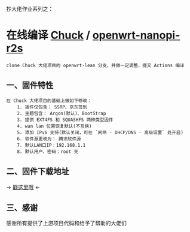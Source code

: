 抄大佬作业系列之：  
# 在线编译 [Chuck](https://github.com/fanck0605) / [openwrt-nanopi-r2s](https://github.com/fanck0605/openwrt-nanopi-r2s/tree/openwrt-lean)  
    clone Chuck 大佬项目的 openwrt-lean 分支，并做一定调整，提交 Actions 编译  

## 一、固件特性  
    在 Chuck 大佬项目的基础上做如下修改：  
        1. 插件仅包含： SSRP、京东签到  
        2. 主题包含： Argon(默认)、BootStrap  
        3. 提供 EXT4FS 和 SQUASHFS 两种类型固件  
        4. wan lan 位置恢复默认(不互换)  
        5. 添加 IPv6 支持(默认关闭，可在 `网络 - DHCP/DNS - 高级设置` 处开启)
        6. 软件源更改为： 腾讯软件源  
        7. 默认LAN口IP：192.168.1.1  
        8. 默认用户、密码：root 无  

## 二、固件下载地址  
  → [戳这里哦](https://github.com/RikudouPatrickstar/R2S-Lean/releases) ←  

## 三、感谢  
   感谢所有提供了上游项目代码和给予了帮助的大佬们  
